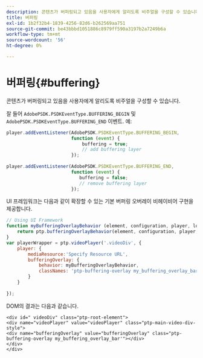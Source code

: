 ```yaml
---
description: 콘텐츠가 버퍼링되고 있음을 사용자에게 알리도록 비주얼을 구성할 수 있습니다.
title: 버퍼링
exl-id: 1b2f32b4-1839-4256-82d6-b262569aa751
source-git-commit: be43bbbd1051886c8979ff590a3197b2a7249b6a
workflow-type: tm+mt
source-wordcount: '56'
ht-degree: 0%

---
```


# 버퍼링{#buffering}

콘텐츠가 버퍼링되고 있음을 사용자에게 알리도록 비주얼을 구성할 수 있습니다.

잘 들어 `AdobePSDK.PSDKEventType.BUFFERING_BEGIN` 및 `AdobePSDK.PSDKEventType.BUFFERING_END` 이벤트. 예:

```js
player.addEventListener(AdobePSDK.PSDKEventType.BUFFERING_BEGIN,  
                        function (event) { 
                            buffering = true; 
                            // add buffering layer 
                        }); 
  
player.addEventListener(AdobePSDK.PSDKEventType.BUFFERING_END,  
                        function (event) { 
                           buffering = false; 
                           // remove buffering layer 
                        });
```

UI 프레임워크는 다음과 같이 확장할 수 있는 기본 버퍼링 오버레이 비헤이비어 구현을 제공합니다.

```js
// Using UI Framework 
function myBufferingOverlayBehavior (element, configuration, player, localize, baseLog) { 
    return ptp.bufferingOverlayBehavior(element, configuration, player, localize, baseLog); 
} 
var playerWrapper = ptp.videoPlayer('.videoDiv', { 
    player: { 
        mediaResource:'Specify Resource URL', 
        bufferingOverlay: { 
            behavior: myBufferingOverlayBehavior, 
            classNames: 'ptp-buffering-overlay my_buffering_overlay_bar' 
        } 
    } 
 
}); 
```

DOM의 결과는 다음과 같습니다.

```
<div id=" videoDiv" class="ptp-root-element"> 
<div name="videoPlayer" value="videoPlayer" class="ptp-main-video-div-style"> 
<div name="bufferingOverlay" value="bufferingOverlay" class="ptp-buffering-overlay my_buffering_overlay_bar'"></div> 
</div> 
</div> 
```
